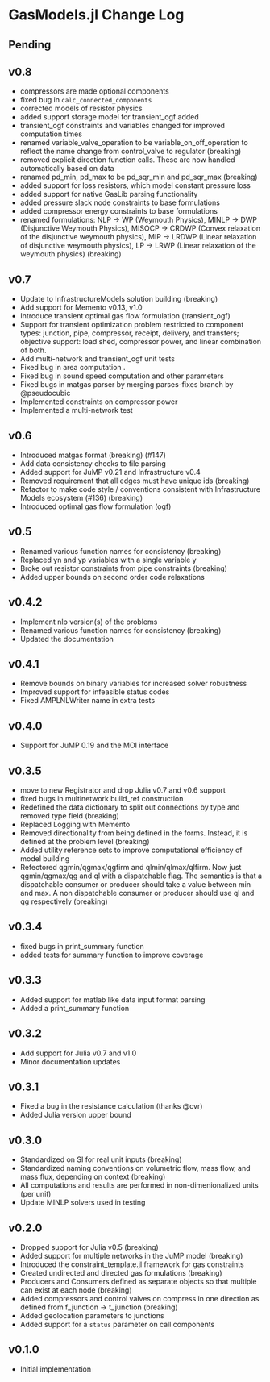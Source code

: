 # GasModels.jl Change Log

## Pending


## v0.8

- compressors are made optional components
- fixed bug in `calc_connected_components`
- corrected models of resistor physics
- added support storage model for transient_ogf added 
- transient_ogf constraints and variables changed for improved computation times
- renamed variable_valve_operation to be variable_on_off_operation to reflect the name change from control_valve to regulator (breaking)
- removed explicit direction function calls. These are now handled automatically based on data
- renamed pd_min, pd_max to be pd_sqr_min and pd_sqr_max (breaking)
- added support for loss resistors, which model constant pressure loss
- added support for native GasLib parsing functionality
- added pressure slack node constraints to base formulations
- added compressor energy constraints to base formulations
- renamed formulations: NLP -> WP (Weymouth Physics), MINLP -> DWP (Disjunctive Weymouth Physics), MISOCP -> CRDWP (Convex relaxation of the disjunctive weymouth physics), MIP -> LRDWP (Linear relaxation of disjunctive weymouth physics), LP -> LRWP (Linear relaxation of the weymouth physics) (breaking)

## v0.7

- Update to InfrastructureModels solution building (breaking)
- Add support for Memento v0.13, v1.0
- Introduce transient optimal gas flow formulation (transient_ogf)
- Support for transient optimization problem restricted to component types: junction, pipe, compressor, receipt, delivery, and transfers; objective support: load shed, compressor power, and linear combination of both.
- Add multi-network and transient_ogf unit tests
- Fixed bug in area computation .
- Fixed bug in sound speed computation and other parameters
- Fixed bugs in matgas parser by merging parses-fixes branch by @pseudocubic
- Implemented constraints on compressor power
- Implemented a multi-network test

## v0.6

- Introduced matgas format (breaking) (#147)
- Add data consistency checks to file parsing
- Added support for JuMP v0.21 and Infrastructure v0.4
- Removed requirement that all edges must have unique ids (breaking)
- Refactor to make code style / conventions consistent with Infrastructure Models ecosystem (#136) (breaking)
- Introduced optimal gas flow formulation (ogf)

## v0.5

- Renamed various function names for consistency (breaking)
- Replaced yn and yp variables with a single variable y
- Broke out resistor constraints from pipe constraints (breaking)
- Added upper bounds on second order code relaxations

## v0.4.2

- Implement nlp version(s) of the problems
- Renamed various function names for consistency (breaking)
- Updated the documentation

## v0.4.1

- Remove bounds on binary variables for increased solver robustness
- Improved support for infeasible status codes
- Fixed AMPLNLWriter name in extra tests

## v0.4.0

- Support for JuMP 0.19 and the MOI interface

## v0.3.5

- move to new Registrator and drop Julia v0.7 and v0.6 support
- fixed bugs in multinetwork build_ref construction
- Redefined the data dictionary to split out connections by type and removed type field (breaking)
- Replaced Logging with Memento
- Removed directionality from being defined in the forms. Instead, it is defined at the problem level (breaking)
- Added utility reference sets to improve computational efficiency of model building
- Refectored qgmin/qgmax/qgfirm and qlmin/qlmax/qlfirm. Now just qgmin/qgmax/qg and ql with a dispatchable flag. The semantics is that a dispatchable consumer or producer should take a value between min and max.  A non dispatchable consumer or producer should use ql and qg respectively (breaking)

## v0.3.4

- fixed bugs in print_summary function
- added tests for summary function to improve coverage

## v0.3.3

- Added support for matlab like data input format parsing
- Added a print_summary function

## v0.3.2

- Add support for Julia v0.7 and v1.0
- Minor documentation updates

## v0.3.1

- Fixed a bug in the resistance calculation (thanks @cvr)
- Added Julia version upper bound

## v0.3.0

- Standardized on SI for real unit inputs (breaking)
- Standardized naming conventions on volumetric flow, mass flow, and mass flux, depending on context (breaking)
- All computations and results are performed in non-dimenionalized units (per unit)
- Update MINLP solvers used in testing

## v0.2.0

- Dropped support for Julia v0.5 (breaking)
- Added support for multiple networks in the JuMP model (breaking)
- Introduced the constraint_template.jl framework for gas constraints
- Created undirected and directed gas formulations (breaking)
- Producers and Consumers defined as separate objects so that multiple can exist at each node (breaking)
- Added compressors and control valves on compress in one direction as defined from f_junction -> t_junction (breaking)
- Added geolocation parameters to junctions
- Added support for a `status` parameter on call components

## v0.1.0

- Initial implementation
